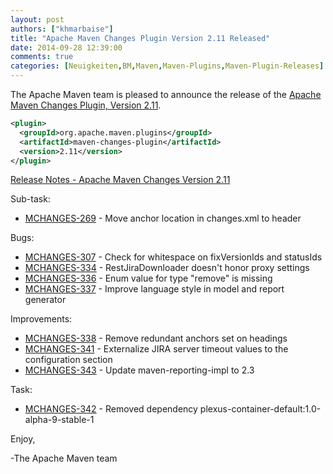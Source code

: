 ```yaml
---
layout: post
authors: ["khmarbaise"]
title: "Apache Maven Changes Plugin Version 2.11 Released"
date: 2014-09-28 12:39:00
comments: true
categories: [Neuigkeiten,BM,Maven,Maven-Plugins,Maven-Plugin-Releases]
---
```

The Apache Maven team is pleased to announce the release of the 
[Apache Maven Changes Plugin, Version 2.11](https://maven.apache.org/plugins/maven-changes-plugin).


```xml
<plugin>
  <groupId>org.apache.maven.plugins</groupId>
  <artifactId>maven-changes-plugin</artifactId>
  <version>2.11</version>
</plugin>
```

<!-- more -->

[Release Notes - Apache Maven Changes Version 2.11](http://jira.codehaus.org/secure/ReleaseNote.jspa?projectId=11212&version=20323)

Sub-task:

 * [MCHANGES-269](https://issues.apache.org/jira/browse/MCHANGES-269) - Move anchor location in changes.xml to header

Bugs:

 * [MCHANGES-307](https://issues.apache.org/jira/browse/MCHANGES-307) - Check for whitespace on fixVersionIds and statusIds
 * [MCHANGES-334](https://issues.apache.org/jira/browse/MCHANGES-334) - RestJiraDownloader doesn't honor proxy settings
 * [MCHANGES-336](https://issues.apache.org/jira/browse/MCHANGES-336) - Enum value for type "remove" is missing
 * [MCHANGES-337](https://issues.apache.org/jira/browse/MCHANGES-337) - Improve language style in model and report generator

Improvements:

 * [MCHANGES-338](https://issues.apache.org/jira/browse/MCHANGES-338) - Remove redundant anchors set on headings
 * [MCHANGES-341](https://issues.apache.org/jira/browse/MCHANGES-341) - Externalize JIRA server timeout values to the configuration section
 * [MCHANGES-343](https://issues.apache.org/jira/browse/MCHANGES-343) - Update maven-reporting-impl to 2.3

Task:

 * [MCHANGES-342](https://issues.apache.org/jira/browse/MCHANGES-342) - Removed dependency plexus-container-default:1.0-alpha-9-stable-1


Enjoy,

-The Apache Maven team
